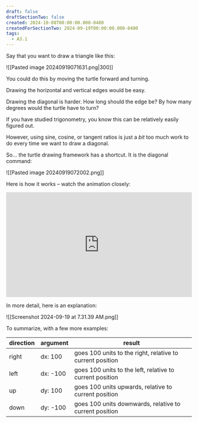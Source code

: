 ```yaml
---
draft: false
draftSectionTwo: false
created: 2024-10-08T00:00:00.000-0400
createdForSectionTwo: 2024-09-19T00:00:00.000-0400
tags: 
  - A3.1
---
```


Say that you want to draw a triangle like this:

![[Pasted image 20240919071631.png|300]]

You could do this by moving the turtle forward and turning.

Drawing the horizontal and vertical edges would be easy.

Drawing the diagonal is harder. How long should the edge be? By how many degrees would the turtle have to turn?

If you have studied trigonometry, you know this can be relatively easily figured out.

However, using sine, cosine, or tangent ratios is just a *bit* too much work to do every time we want to draw a diagonal.

So... the turtle drawing framework has a shortcut. It is the diagonal command:

![[Pasted image 20240919072002.png]]

Here is how it works – watch the animation closely:

<div style="padding:56.25% 0 0 0;position:relative;">
	<iframe src="https://player.vimeo.com/video/1010934331?h=30d563dd9a&amp;badge=0&amp;autopause=0&amp;player_id=0&amp;app_id=58479&portrait=0&byline=0&title=0" frameborder="0" allow="autoplay; fullscreen; picture-in-picture; clipboard-write" style="position:absolute;top:0;left:0;width:100%;height:100%;" title="Opening the Teamspace">
	</iframe>
	</div>
<script src="https://player.vimeo.com/api/player.js"></script>

In more detail, here is an explanation:

![[Screenshot 2024-09-19 at 7.31.39 AM.png]]

To summarize, with a few more examples:

|direction|argument|result|
|-|-|-|
|right|dx: 100|goes 100 units to the right, relative to current position|
|left|dx: -100|goes 100 units to the left, relative to current position|
|up|dy: 100|goes 100 units upwards, relative to current position|
|down|dy: -100|goes 100 units downwards, relative to current position|
